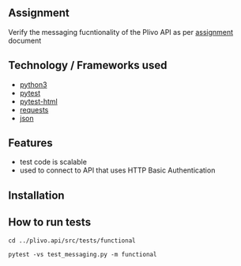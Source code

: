## Assignment
Verify the messaging fucntionality of the Plivo API as per [assignment](https://github.com/rupesharlekar/plivo.api/blob/master/Message%20API.pdf) document

## Technology / Frameworks used
- [python3](https://www.python.org/)
- [pytest](https://docs.pytest.org/en/latest/)
- [pytest-html](https://pypi.org/project/pytest-html/)
- [requests](http://docs.python-requests.org/en/master/)
- [json](https://www.json.org/)

## Features
- test code is scalable
- used to connect to API that uses HTTP Basic Authentication

## Installation


## How to run tests
```cd ../plivo.api/src/tests/functional```

```pytest -vs test_messaging.py -m functional```
